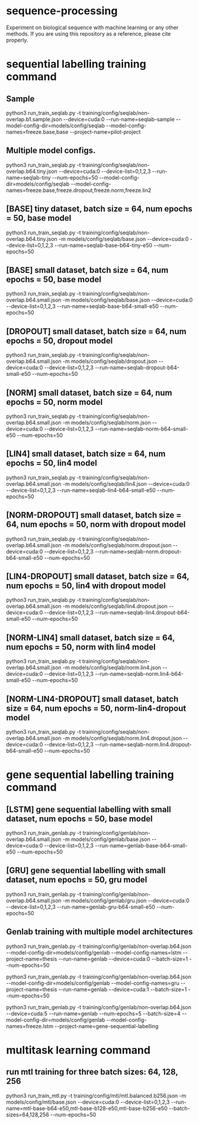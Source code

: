 # sequence-processing
Experiment on biological sequence with machine learning or any other methods. If you are using this repository as a reference, please cite properly.

# sequential labelling training command

## Sample
python3 run_train_seqlab.py -t training/config/seqlab/non-overlap.b1.sample.json --device=cuda:0 --run-name=seqlab-sample --model-config-dir=models/config/seqlab --model-config-names=freeze.base,base --project-name=pilot-project

## Multiple model configs.
python3 run_train_seqlab.py -t training/config/seqlab/non-overlap.b64.tiny.json --device=cuda:0 --device-list=0,1,2,3 --run-name=seqlab-tiny --num-epochs=50 --model-config-dir=models/config/seqlab --model-config-names=freeze.base,freeze.dropout,freeze.norm,freeze.lin2

## [BASE] tiny dataset, batch size = 64, num epochs = 50, base model
python3 run_train_seqlab.py -t training/config/seqlab/non-overlap.b64.tiny.json -m models/config/seqlab/base.json --device=cuda:0 --device-list=0,1,2,3 --run-name=seqlab-base-b64-tiny-e50 --num-epochs=50

## [BASE] small dataset, batch size = 64, num epochs = 50, base model
python3 run_train_seqlab.py -t training/config/seqlab/non-overlap.b64.small.json -m models/config/seqlab/base.json --device=cuda:0 --device-list=0,1,2,3 --run-name=seqlab-base-b64-small-e50 --num-epochs=50

## [DROPOUT] small dataset, batch size = 64, num epochs = 50, dropout model
python3 run_train_seqlab.py -t training/config/seqlab/non-overlap.b64.small.json -m models/config/seqlab/dropout.json --device=cuda:0 --device-list=0,1,2,3 --run-name=seqlab-dropout-b64-small-e50 --num-epochs=50

## [NORM] small dataset, batch size = 64, num epochs = 50, norm model
python3 run_train_seqlab.py -t training/config/seqlab/non-overlap.b64.small.json -m models/config/seqlab/norm.json --device=cuda:0 --device-list=0,1,2,3 --run-name=seqlab-norm-b64-small-e50 --num-epochs=50

## [LIN4] small dataset, batch size = 64, num epochs = 50, lin4 model
python3 run_train_seqlab.py -t training/config/seqlab/non-overlap.b64.small.json -m models/config/seqlab/lin4.json --device=cuda:0 --device-list=0,1,2,3 --run-name=seqlab-lin4-b64-small-e50 --num-epochs=50

## [NORM-DROPOUT] small dataset, batch size = 64, num epochs = 50, norm with dropout model
python3 run_train_seqlab.py -t training/config/seqlab/non-overlap.b64.small.json -m models/config/seqlab/norm.dropout.json --device=cuda:0 --device-list=0,1,2,3 --run-name=seqlab-norm.dropout-b64-small-e50 --num-epochs=50

## [LIN4-DROPOUT] small dataset, batch size = 64, num epochs = 50, lin4 with dropout model
python3 run_train_seqlab.py -t training/config/seqlab/non-overlap.b64.small.json -m models/config/seqlab/lin4.dropout.json --device=cuda:0 --device-list=0,1,2,3 --run-name=seqlab-lin4.dropout-b64-small-e50 --num-epochs=50

## [NORM-LIN4] small dataset, batch size = 64, num epochs = 50, norm with lin4 model
python3 run_train_seqlab.py -t training/config/seqlab/non-overlap.b64.small.json -m models/config/seqlab/norm.lin4.json --device=cuda:0 --device-list=0,1,2,3 --run-name=seqlab-norm.lin4-b64-small-e50 --num-epochs=50

## [NORM-LIN4-DROPOUT] small dataset, batch size = 64, num epochs = 50, norm-lin4-dropout model
python3 run_train_seqlab.py -t training/config/seqlab/non-overlap.b64.small.json -m models/config/seqlab/norm.lin4.dropout.json --device=cuda:0 --device-list=0,1,2,3 --run-name=seqlab-norm.lin4.dropout-b64-small-e50 --num-epochs=50

# gene sequential labelling training command
## [LSTM] gene sequential labelling with small dataset, num epochs = 50, base model
python3 run_train_genlab.py -t training/config/genlab/non-overlap.b64.small.json -m models/config/genlab/base.json --device=cuda:0 --device-list=0,1,2,3 --run-name=genlab-base-b64-small-e50 --num-epochs=50

## [GRU] gene sequential labelling with small dataset, num epochs = 50, gru model
python3 run_train_genlab.py -t training/config/genlab/non-overlap.b64.small.json -m models/config/genlab/gru.json --device=cuda:0 --device-list=0,1,2,3 --run-name=genlab-gru-b64-small-e50 --num-epochs=50

## Genlab training with multiple model architectures
python3 run_train_genlab.py -t training/config/genlab/non-overlap.b64.json --model-config-dir=models/config/genlab --model-config-names=lstm --project-name=thesis --run-name=genlab --device=cuda:0 --batch-size=1 --num-epochs=50 

python3 run_train_genlab.py -t training/config/genlab/non-overlap.b64.json --model-config-dir=models/config/genlab --model-config-names=gru --project-name=thesis --run-name=genlab --device=cuda:1 --batch-size=1 --num-epochs=50 

python3 run_train_genlab.py -t training/config/genlab/non-overlap.b64.json --device=cuda:5 --run-name=genlab --num-epochs=5 --batch-size=4 --model-config-dir=models/config/genlab --model-config-names=freeze.lstm --project-name=gene-sequential-labelling


# multitask learning command
## run mtl training for three batch sizes: 64, 128, 256
python3 run_train_mtl.py -t training/config/mtl/mtl.balanced.b256.json -m models/config/mtl/base.json --device=cuda:0 --device-list=0,1,2,3 --run-name=mtl-base-b64-e50,mtl-base-b128-e50,mtl-base-b256-e50 --batch-sizes=64,128,256 --num-epochs=50